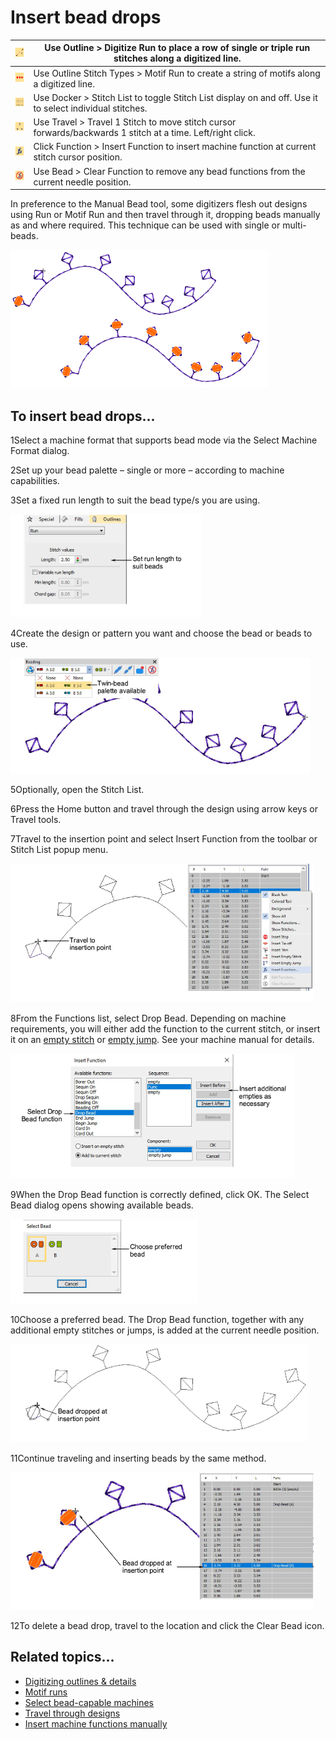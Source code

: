# Insert bead drops

| ![Run.png](assets/Run.png)                       | Use Outline > Digitize Run to place a row of single or triple run stitches along a digitized line.          |
| ------------------------------------------------ | ----------------------------------------------------------------------------------------------------------- |
| ![MotifRun.png](assets/MotifRun.png)             | Use Outline Stitch Types > Motif Run to create a string of motifs along a digitized line.                   |
| ![StitchList.png](assets/StitchList.png)         | Use Docker > Stitch List to toggle Stitch List display on and off. Use it to select individual stitches.    |
| ![Travel1Stitch.png](assets/Travel1Stitch.png)   | Use Travel > Travel 1 Stitch to move stitch cursor forwards/backwards 1 stitch at a time. Left/right click. |
| ![InsertFunction.png](assets/InsertFunction.png) | Click Function > Insert Function to insert machine function at current stitch cursor position.              |
| ![ClearFunction.png](assets/ClearFunction.png)   | Use Bead > Clear Function to remove any bead functions from the current needle position.                    |

In preference to the Manual Bead tool, some digitizers flesh out designs using Run or Motif Run and then travel through it, dropping beads manually as and where required. This technique can be used with single or multi-beads.

![DropBeadsSample.png](assets/DropBeadsSample.png)

## To insert bead drops...

1Select a machine format that supports bead mode via the Select Machine Format dialog.

2Set up your bead palette – single or more – according to machine capabilities.

3Set a fixed run length to suit the bead type/s you are using.

![beading00125.png](assets/beading00125.png)

4Create the design or pattern you want and choose the bead or beads to use.

![beading00128.png](assets/beading00128.png)

5Optionally, open the Stitch List.

6Press the Home button and travel through the design using arrow keys or Travel tools.

7Travel to the insertion point and select Insert Function from the toolbar or Stitch List popup menu.

![DropBeads2.png](assets/DropBeads2.png)

8From the Functions list, select Drop Bead. Depending on machine requirements, you will either add the function to the current stitch, or insert it on an [empty stitch](../../glossary/glossary) or [empty jump](../../glossary/glossary). See your machine manual for details.

![InsertFunctionDropBead.png](assets/InsertFunctionDropBead.png)

9When the Drop Bead function is correctly defined, click OK. The Select Bead dialog opens showing available beads.

![SelectBead.png](assets/SelectBead.png)

10Choose a preferred bead. The Drop Bead function, together with any additional empty stitches or jumps, is added at the current needle position.

![DropBeads3.png](assets/DropBeads3.png)

11Continue traveling and inserting beads by the same method.

![DropBeads4.png](assets/DropBeads4.png)

12To delete a bead drop, travel to the location and click the Clear Bead icon.

## Related topics...

- [Digitizing outlines & details](../../Digitizing/input/Digitizing_outlines_details)
- [Motif runs](../../Decorative/motifs/Motif_runs)
- [Select bead-capable machines](Select_bead-capable_machines)
- [Travel through designs](../../Basics/view/Travel_through_designs)
- [Insert machine functions manually](../../Modifying/functions/Insert_machine_functions_manually)
